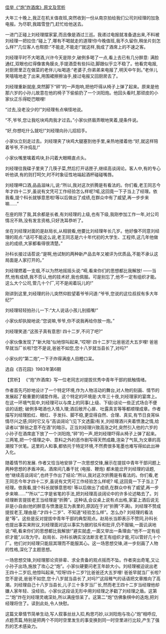 [佳举《“炮”炸酒席》原文及赏析](https://www.vrrw.net/wx/15259.html)

大年三十晚上,我正在机关值夜班,突然收到一份从南京拍给我们公司刘经理的加急电报。为尽职,我踏雪登门,赶忙给他送去。

一进门正碰上刘经理摆家宴,而且像是酒过三巡。我递过电报就准备退出来,不料被刘经理一把拉住:“碰上了,哪有不喝就走的道理!你今晚值班,我不久留你,稍坐片刻怎么样?”几位客人也帮腔:“不能走,不能走!”就这样,我成了酒席上的不速之客。

刘经理平时不大喝酒,兴许今天是除夕,破例多喝了一点,看上去已有几分醉意: 满脸通红,双眼也红得像害角膜炎,手提酒壶有些抖动,脚跟似乎立不稳了。他看完电报,对厨房里正在做菜的老伴儿吆喝道:“老婆子,你弟弟来电报了,明天中午到。”老伴儿笑嘻嘻地走了出来,用围裙擦擦油手,接过电报又回厨房去了。

刘经理重新就座,突然脚下“砰”的一声炮响,把他吓得从椅子上弹了起来。原来是他那六岁的小孙儿故意在他的椅子下偷偷扔了一个浏阳炮。他回头看时,那顽皮的小家伙正乐得眨巴眼哩!

“过去,没老没少的!”刘经理有点嗔怪地说。

“不,爷爷,您让我吃块鸡肉我才过去。”小家伙挤眉弄眼地笑着,提条件说。

“好,你想吃什么就吃!”刘经理向孙儿招招手。

小家伙立刻走过去。刘经理夹了块鸡大腿塞到他手里,亲热地搂着他:“好,就这样陪着爷爷,不许捣乱!”

小家伙嘴里噙着鸡块,扑闪着大眼睛直点头。

刘经理往我碟子里夹了几筷子菜,然后打开话匣子,继续高谈阔论。客人中,有的专心听他讲,有的则打呵欠,时不时象征性地端起酒杯碰碰嘴唇。

刘经理呷口酒,品品滋味儿,说:“所以,我对这次折腾是有看法的。你们看,老王同志今年才四十二岁,虽说有文凭可工作经验怎么样呢?喏,这回竟一下子当上了经理。依我看,提个科长就够意思啦!等以后做出了成绩,在群众中有了威望,再一步步来嘛……”

在座的除了我,其余都是长者,有刘经理的上级,也有下级,我刚参加工作一年,对公司情况不熟,没有发言资格,只好洗耳恭听了。

坐在刘经理对面的是赵局长,从相貌看,他要比刘经理年长几岁。他好像不同意刘经理的观点:“话可不能这么说,老王同志是六十年代初的大学生、工程师,这几年他做出的成绩,大家都看得很清楚。”

孙科长接过话茬说:“是啊,他试制的两种新产品去年又被评为优质品,不能不承认这局面是人家打开的。”

刘经理燃着一支烟,不以为然地摇摇头说:“嗬,看来你们的思想都比我解放! ——当然,他有成绩,我不否认,他的技术好,我也佩服。可是别忘了,他不一定有组织才能。这么大个公司,管几十个厂,可不是闹着玩儿的!”

刚讲到这里,刘经理的孙儿突然仰脸望着爷爷问道:“爷爷,您说的这位叔叔有多大年纪?”

刘经理轻轻拍孙儿一下:“大人说话小孩儿别插嘴!”

小家伙却执拗地说:“您说嘛,爷爷,你不说我再给你放一炮。”

刘经理笑道:“这孩子真有意思! 四十二岁,不问了吧?”

小家伙像发现了“新大陆”似地惊叫起来,“哎呀! 四十二岁?比爸爸还大五岁哩! 爸爸早就当厂长啦?您不是说,爸爸不如您,您十八岁就当县长了,对吗?”

小家伙的“第二炮”,一下子炸得满座人目瞪口呆。

选自《百花园》1983年第6期



【赏析】 《“炮”炸酒席》写一位老同志对提拔优秀中青年干部的抵触情绪。

作者首先巧妙地设计了一个特定环境,作为人物活动的舞台,对人物的刻画、情节的发展起了极重要的铺垫作用。这个特定的环境是:大年三十夜,刘经理家的宴席上。在这一环境气氛中,刘经理可以与席上的同事(上级、下级)谈论一些正式场合不便谈的话题; 破例多喝酒也入情入理;酒后敞开心扉、吐露真言等等都顺理成章。作者描写刘经理脸红、眼红、手发抖、脚不稳,更显得自然、合理、真实,有节日良宵纵情尽兴之感;同时它又与“高谈阔论”(见下文透露)有关,刘经理酒兴夹着愤激之情,给读者以“醉翁之意不在酒”的暗示。正当刘经理兴致高涨之时,突然引入他的六岁的小孙子在酒席底下放了一个浏阳炮,“砰”的一声,把刘经理吓得从椅子上弹了起来。三两笔,把一个情理之中、意料之外的恶作剧写得天然成趣,渲染了气氛,为文章的高潮按下伏笔。这里的人和事,都依托于特定环境,不然费很多笔墨也难写得如此出神入化。

随着情节的发展. 作者又恰当地安排了一次思想交锋,展示在提拔中青年干部问题上两种思想的矛盾冲突。酒席间几番干扰 (电报、鞭炮) 都未能岔开刘经理的话题,他“继续高谈阔论”,也终于作出了结论:“所以,我对这次折腾是有看法的。你们看,老王同志今年才四十二岁,虽说有文凭可工作经验怎么样呢? 喏,这回竟一下子当上了经理。依我看,提个科长就够意思啦! 等以后做出了成绩,在群众中有了威望,再一步步来嘛……”“所以”二字是省笔的手法,把刘经理高谈阔论中的许多论述略去了。刘经理断言提拔老王当经理是“折腾”。这种话,会议桌上说有点出格,家宴上酒后说无非是小自由(他的醉意与愤激是互为表里的,原因在于对“折腾”不满)。刘经理不赞成提拔老王,理由是:“才四十二岁”、不知道“经验怎么样”。怎么办? 刘经理的看法是“等”。这些是反对提拔中青年干部的典型观点。赵局长当即表示不赞同,孙科长也提出事实来附议,刘经理面对这以事实为据的驳斥和批评,仍不服输,一面讥讽地说:“嗬,看来你们的思想都比我解放!”避实就虚,一面又举出一条理由:“他不一定有组织才能”,以攻为守。赵局长、孙科长确实没法断言老王有组织才能,可以管好几十个厂。他们对刘经理只能屈其理而不能服其心。这一场思想交锋,进一步刻画了人物的性格,深化了主题思想。

一场思想交锋,刘经理那论资排辈、求全责备的观点摇而不坠。作者突出奇笔,又让小孙子出场,施放了攻心之“炮”。小家伙硬要问老王年龄大小。刘经理被迫说出老王四十二岁后,他惊叫起来,“哎呀!四十二岁?比爸爸还大五岁哩! 爸爸早就当厂长啦? 您不是说,爸爸不如您,您十八岁就当县长了,对吗?”这段稚气的话语把文章推向了高潮。刘经理自己十八岁当县长,儿子三十多岁当厂长,然而老王四十二岁当经理他却嫌人家年轻、没经验。小家伙这段话无形中用刘经理之矛戳了刘经理之盾。这第二“炮”炸在刘经理灵魂深处,所以满座惊呆了。这第二“炮”仿佛象棋中的迭炮,把刘经理将住了。读到此处,令人快慰。

这篇文章情节简单生动,写人叙事丝丝入扣,构思巧妙,以浏阳炮与攻心“炮”相呼应,点题贯篇,特别是把两个不同时空里发生的事变换到同一时空里进行比较,产生了强烈的艺术感染力。

